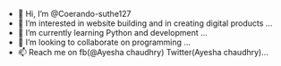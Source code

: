 - 👋 Hi, I’m @Coerando-suthe127
- 👀 I’m interested in website building and in creating digital products ...
- 🌱 I’m currently learning Python and development ...
- 💞️ I’m looking to collaborate on programming ...
- 📫 Reach me on fb(@Ayesha chaudhry) Twitter(Ayesha chaudhry)...

<!---
Coerando-suthe127/Coerando-suthe127 is a ✨ special ✨ repository because its `README.md` (this file) appears on your GitHub profile.
You can click the Preview link to take a look at your changes.
--->
